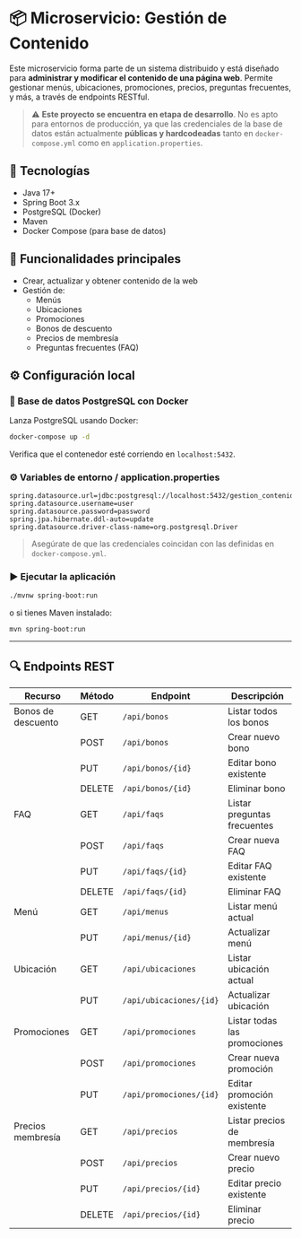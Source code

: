 # 📦 Microservicio: Gestión de Contenido

Este microservicio forma parte de un sistema distribuido y está diseñado para **administrar y modificar el contenido de una página web**. Permite gestionar menús, ubicaciones, promociones, precios, preguntas frecuentes, y más, a través de endpoints RESTful.

> ⚠️ **Este proyecto se encuentra en etapa de desarrollo**. No es apto para entornos de producción, ya que las credenciales de la base de datos están actualmente **públicas y hardcodeadas** tanto en `docker-compose.yml` como en `application.properties`.

## 🚀 Tecnologías

- Java 17+
- Spring Boot 3.x
- PostgreSQL (Docker)
- Maven
- Docker Compose (para base de datos)

## 🧩 Funcionalidades principales

- Crear, actualizar y obtener contenido de la web
- Gestión de:
  - Menús
  - Ubicaciones
  - Promociones
  - Bonos de descuento
  - Precios de membresía
  - Preguntas frecuentes (FAQ)


## ⚙️ Configuración local

### 🐘 Base de datos PostgreSQL con Docker

Lanza PostgreSQL usando Docker:

```bash
docker-compose up -d
```

Verifica que el contenedor esté corriendo en `localhost:5432`.

### ⚙️ Variables de entorno / application.properties

```properties
spring.datasource.url=jdbc:postgresql://localhost:5432/gestion_contenido
spring.datasource.username=user
spring.datasource.password=password
spring.jpa.hibernate.ddl-auto=update
spring.datasource.driver-class-name=org.postgresql.Driver
```

> Asegúrate de que las credenciales coincidan con las definidas en `docker-compose.yml`.

### ▶️ Ejecutar la aplicación

```bash
./mvnw spring-boot:run
```

o si tienes Maven instalado:

```bash
mvn spring-boot:run
```
---
## 🔍 Endpoints REST

| Recurso             | Método | Endpoint                   | Descripción                        |
|---------------------|--------|----------------------------|------------------------------------|
| Bonos de descuento  | GET    | `/api/bonos`              | Listar todos los bonos             |
|                     | POST   | `/api/bonos`              | Crear nuevo bono                   |
|                     | PUT    | `/api/bonos/{id}`         | Editar bono existente              |
|                     | DELETE | `/api/bonos/{id}`         | Eliminar bono                      |
| FAQ                 | GET    | `/api/faqs`               | Listar preguntas frecuentes        |
|                     | POST   | `/api/faqs`               | Crear nueva FAQ                    |
|                     | PUT    | `/api/faqs/{id}`          | Editar FAQ existente               |
|                     | DELETE | `/api/faqs/{id}`          | Eliminar FAQ                       |
| Menú                | GET    | `/api/menus`              | Listar menú actual                 |
|                     | PUT    | `/api/menus/{id}`         | Actualizar menú                    |
| Ubicación           | GET    | `/api/ubicaciones`        | Listar ubicación actual            |
|                     | PUT    | `/api/ubicaciones/{id}`   | Actualizar ubicación               |
| Promociones         | GET    | `/api/promociones`        | Listar todas las promociones       |
|                     | POST   | `/api/promociones`        | Crear nueva promoción              |
|                     | PUT    | `/api/promociones/{id}`   | Editar promoción existente         |
| Precios membresía   | GET    | `/api/precios`            | Listar precios de membresía        |
|                     | POST   | `/api/precios`            | Crear nuevo precio                 |
|                     | PUT    | `/api/precios/{id}`       | Editar precio existente            |
|                     | DELETE | `/api/precios/{id}`       | Eliminar precio                    |



